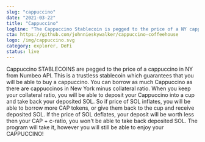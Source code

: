 ```yaml
---
slug: "cappuccino"
date: "2021-03-22"
title: "Cappuccino"
logline: "The Cappuccino Stablecoin is pegged to the price of a NY cappuccino."
cta: https://github.com/johnnieskywalker/cappuccino-coffeehouse
logo: /img/cappuccino.svg
category: explorer, DeFi
status: live
---
```


Cappuccino STABLECOINS are pegged to the price of a cappuccino in NY from Numbeo API. This is a trustless stablecoin which guarantees that you will be able to buy a cappuccino. You can borrow as much Cappuccino as there are cappuccinos in New York minus collateral ratio. When you keep your collateral ratio, you will be able to deposit your Cappuccino into a cup and take back your deposited SOL. So if price of SOL inflates, you will be able to borrow more CAP tokens, or give them back to the cup and receive deposited SOL. If the price of SOL deflates, your deposit will be worth less then your CAP + c-ratio, you won't be able to take back deposited SOL. The program will take it, however you will still be able to enjoy your CAPPUCCINO!
